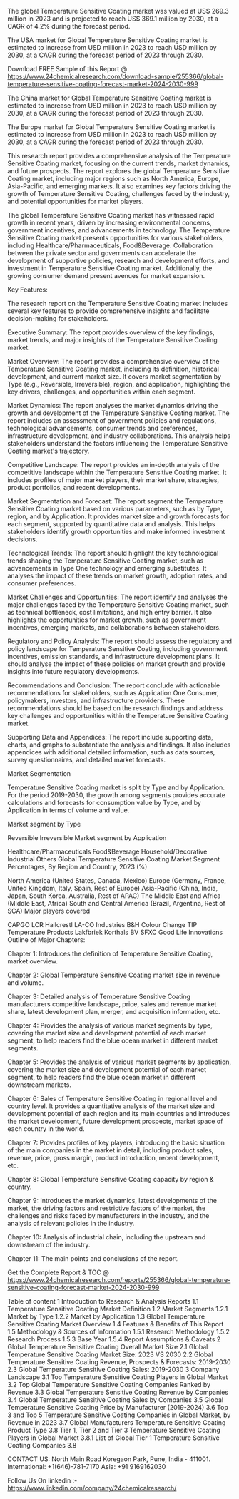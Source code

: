 The global Temperature Sensitive Coating market was valued at US$ 269.3 million in 2023 and is projected to reach US$ 369.1 million by 2030, at a CAGR of 4.2% during the forecast period.

The USA market for Global Temperature Sensitive Coating market is estimated to increase from USD million in 2023 to reach USD million by 2030, at a CAGR during the forecast period of 2023 through 2030.

Download FREE Sample of this Report @ https://www.24chemicalresearch.com/download-sample/255366/global-temperature-sensitive-coating-forecast-market-2024-2030-999

The China market for Global Temperature Sensitive Coating market is estimated to increase from USD million in 2023 to reach USD million by 2030, at a CAGR during the forecast period of 2023 through 2030.

The Europe market for Global Temperature Sensitive Coating market is estimated to increase from USD million in 2023 to reach USD million by 2030, at a CAGR during the forecast period of 2023 through 2030.

This research report provides a comprehensive analysis of the Temperature Sensitive Coating market, focusing on the current trends, market dynamics, and future prospects. The report explores the global Temperature Sensitive Coating market, including major regions such as North America, Europe, Asia-Pacific, and emerging markets. It also examines key factors driving the growth of Temperature Sensitive Coating, challenges faced by the industry, and potential opportunities for market players.

The global Temperature Sensitive Coating market has witnessed rapid growth in recent years, driven by increasing environmental concerns, government incentives, and advancements in technology. The Temperature Sensitive Coating market presents opportunities for various stakeholders, including Healthcare/Pharmaceuticals, Food&Beverage. Collaboration between the private sector and governments can accelerate the development of supportive policies, research and development efforts, and investment in Temperature Sensitive Coating market. Additionally, the growing consumer demand present avenues for market expansion.

Key Features:

The research report on the Temperature Sensitive Coating market includes several key features to provide comprehensive insights and facilitate decision-making for stakeholders.

Executive Summary: The report provides overview of the key findings, market trends, and major insights of the Temperature Sensitive Coating market.

Market Overview: The report provides a comprehensive overview of the Temperature Sensitive Coating market, including its definition, historical development, and current market size. It covers market segmentation by Type (e.g., Reversible, Irreversible), region, and application, highlighting the key drivers, challenges, and opportunities within each segment.

Market Dynamics: The report analyses the market dynamics driving the growth and development of the Temperature Sensitive Coating market. The report includes an assessment of government policies and regulations, technological advancements, consumer trends and preferences, infrastructure development, and industry collaborations. This analysis helps stakeholders understand the factors influencing the Temperature Sensitive Coating market's trajectory.

Competitive Landscape: The report provides an in-depth analysis of the competitive landscape within the Temperature Sensitive Coating market. It includes profiles of major market players, their market share, strategies, product portfolios, and recent developments.

Market Segmentation and Forecast: The report segment the Temperature Sensitive Coating market based on various parameters, such as by Type, region, and by Application. It provides market size and growth forecasts for each segment, supported by quantitative data and analysis. This helps stakeholders identify growth opportunities and make informed investment decisions.

Technological Trends: The report should highlight the key technological trends shaping the Temperature Sensitive Coating market, such as advancements in Type One technology and emerging substitutes. It analyses the impact of these trends on market growth, adoption rates, and consumer preferences.

Market Challenges and Opportunities: The report identify and analyses the major challenges faced by the Temperature Sensitive Coating market, such as technical bottleneck, cost limitations, and high entry barrier. It also highlights the opportunities for market growth, such as government incentives, emerging markets, and collaborations between stakeholders.

Regulatory and Policy Analysis: The report should assess the regulatory and policy landscape for Temperature Sensitive Coating, including government incentives, emission standards, and infrastructure development plans. It should analyse the impact of these policies on market growth and provide insights into future regulatory developments.

Recommendations and Conclusion: The report conclude with actionable recommendations for stakeholders, such as Application One Consumer, policymakers, investors, and infrastructure providers. These recommendations should be based on the research findings and address key challenges and opportunities within the Temperature Sensitive Coating market.

Supporting Data and Appendices: The report include supporting data, charts, and graphs to substantiate the analysis and findings. It also includes appendices with additional detailed information, such as data sources, survey questionnaires, and detailed market forecasts.

Market Segmentation

Temperature Sensitive Coating market is split by Type and by Application. For the period 2019-2030, the growth among segments provides accurate calculations and forecasts for consumption value by Type, and by Application in terms of volume and value.

Market segment by Type

Reversible
Irreversible
Market segment by Application

Healthcare/Pharmaceuticals
Food&Beverage
Household/Decorative
Industrial
Others
Global Temperature Sensitive Coating Market Segment Percentages, By Region and Country, 2023 (%)

North America (United States, Canada, Mexico)
Europe (Germany, France, United Kingdom, Italy, Spain, Rest of Europe)
Asia-Pacific (China, India, Japan, South Korea, Australia, Rest of APAC)
The Middle East and Africa (Middle East, Africa)
South and Central America (Brazil, Argentina, Rest of SCA)
Major players covered

CAPGO
LCR Hallcrestl
LA-CO Industries
B&H Colour Change
TIP Temperature Products
Lakfbriek Korthals BV
SFXC
Good Life Innovations
Outline of Major Chapters:

Chapter 1: Introduces the definition of Temperature Sensitive Coating, market overview.

Chapter 2: Global Temperature Sensitive Coating market size in revenue and volume.

Chapter 3: Detailed analysis of Temperature Sensitive Coating manufacturers competitive landscape, price, sales and revenue market share, latest development plan, merger, and acquisition information, etc.

Chapter 4: Provides the analysis of various market segments by type, covering the market size and development potential of each market segment, to help readers find the blue ocean market in different market segments.

Chapter 5: Provides the analysis of various market segments by application, covering the market size and development potential of each market segment, to help readers find the blue ocean market in different downstream markets.

Chapter 6: Sales of Temperature Sensitive Coating in regional level and country level. It provides a quantitative analysis of the market size and development potential of each region and its main countries and introduces the market development, future development prospects, market space of each country in the world.

Chapter 7: Provides profiles of key players, introducing the basic situation of the main companies in the market in detail, including product sales, revenue, price, gross margin, product introduction, recent development, etc.

Chapter 8: Global Temperature Sensitive Coating capacity by region & country.

Chapter 9: Introduces the market dynamics, latest developments of the market, the driving factors and restrictive factors of the market, the challenges and risks faced by manufacturers in the industry, and the analysis of relevant policies in the industry.

Chapter 10: Analysis of industrial chain, including the upstream and downstream of the industry.

Chapter 11: The main points and conclusions of the report.

Get the Complete Report & TOC @ https://www.24chemicalresearch.com/reports/255366/global-temperature-sensitive-coating-forecast-market-2024-2030-999

Table of content
1 Introduction to Research & Analysis Reports
1.1 Temperature Sensitive Coating Market Definition
1.2 Market Segments
1.2.1 Market by Type
1.2.2 Market by Application
1.3 Global Temperature Sensitive Coating Market Overview
1.4 Features & Benefits of This Report
1.5 Methodology & Sources of Information
1.5.1 Research Methodology
1.5.2 Research Process
1.5.3 Base Year
1.5.4 Report Assumptions & Caveats
2 Global Temperature Sensitive Coating Overall Market Size
2.1 Global Temperature Sensitive Coating Market Size: 2023 VS 2030
2.2 Global Temperature Sensitive Coating Revenue, Prospects & Forecasts: 2019-2030
2.3 Global Temperature Sensitive Coating Sales: 2019-2030
3 Company Landscape
3.1 Top Temperature Sensitive Coating Players in Global Market
3.2 Top Global Temperature Sensitive Coating Companies Ranked by Revenue
3.3 Global Temperature Sensitive Coating Revenue by Companies
3.4 Global Temperature Sensitive Coating Sales by Companies
3.5 Global Temperature Sensitive Coating Price by Manufacturer (2019-2024)
3.6 Top 3 and Top 5 Temperature Sensitive Coating Companies in Global Market, by Revenue in 2023
3.7 Global Manufacturers Temperature Sensitive Coating Product Type
3.8 Tier 1, Tier 2 and Tier 3 Temperature Sensitive Coating Players in Global Market
3.8.1 List of Global Tier 1 Temperature Sensitive Coating Companies
3.8

CONTACT US:
North Main Road Koregaon Park, Pune, India - 411001.
International: +1(646)-781-7170
Asia: +91 9169162030

Follow Us On linkedin :- https://www.linkedin.com/company/24chemicalresearch/
